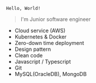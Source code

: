 `Hello, World!`

> I'm Junior software engineer

* Cloud service (AWS)
* Kubernetes & Docker
* Zero-down time deployment
* Design pattern
* Clean code
* Javascript / Typescript
* Git
* MySQL(OracleDB), MongoDB
